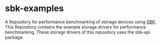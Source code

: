 # sbk-examples

A Repository for performance benchmarking of storage devices using [SBK](https://github.com/kmgowda/SBK).
This Repository contains the example storage drivers for performance benchmarking. These storage drivers of this repository uses the sbk-api package.
